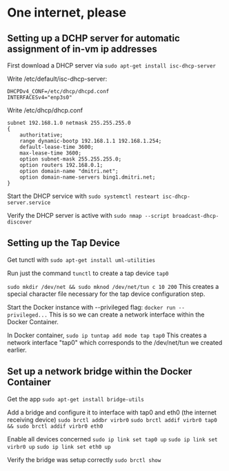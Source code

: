 # One internet, please

## Setting up a DCHP server for automatic assignment of in-vm ip addresses

First download a DHCP server via `sudo apt-get install isc-dhcp-server`

Write /etc/default/isc-dhcp-server:
```
DHCPDv4_CONF=/etc/dhcp/dhcpd.conf
INTERFACESv4="enp3s0"
```

Write /etc/dhcp/dhcp.conf
```
subnet 192.168.1.0 netmask 255.255.255.0
{
    authoritative;
    range dynamic-bootp 192.168.1.1 192.168.1.254;
    default-lease-time 3600;
    max-lease-time 3600;
    option subnet-mask 255.255.255.0;
    option routers 192.168.0.1;
    option domain-name "dmitri.net";
    option domain-name-servers bing1.dmitri.net;
}
```

Start the DHCP service with `sudo systemctl resteart isc-dhcp-server.service`

Verify the DHCP server is active with `sudo nmap --script broadcast-dhcp-discover`

## Setting up the Tap Device

Get tunctl with `sudo apt-get install uml-utilities`

Run just the command `tunctl` to create a tap device `tap0`

`sudo mkdir /dev/net && sudo mknod /dev/net/tun c 10 200`
This creates a special character file necessary for the tap device configuration step.

Start the Docker instance with --privileged flag: `docker run --privileged...`
This is so we can create a network interface within the Docker Container.

In Docker container, `sudo ip tuntap add mode tap tap0` 
This creates a network interface "tap0" which corresponds to the /dev/net/tun we created earlier.

## Set up a network bridge within the Docker Container

Get the app
`sudo apt-get install bridge-utils`

Add a bridge and configure it to interface with tap0 and eth0 (the internet receiving device)
`sudo brctl addbr virbr0`
`sudo brctl addif virbr0 tap0 &&
 sudo brctl addif virbr0 eth0`

Enable all devices concerned
 `sudo ip link set tap0 up`
 `sudo ip link set virbr0 up`
 `sudo ip link set eth0 up`

Verify the bridge was setup correctly
 `sudo brctl show`

